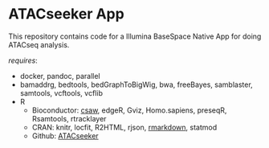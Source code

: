 # ATACseeker App #

This repository contains code for a Illumina BaseSpace Native App for doing ATACseq analysis.

*requires*: 

* docker, pandoc, parallel
* bamaddrg, bedtools, bedGraphToBigWig, bwa, freeBayes, samblaster, samtools, vcftools, vcflib 
* R
    * Bioconductor:  [csaw](http://bioconductor.org/packages/release/bioc/html/csaw.html), edgeR, Gviz, Homo.sapiens, preseqR, Rsamtools, rtracklayer
    * CRAN: knitr, locfit, R2HTML, rjson, [rmarkdown](https://cran.r-project.org/web/packages/rmarkdown/index.html), statmod
    * Github: [ATACseeker](https://github.com/RamsinghLab/ATACseeker) 
